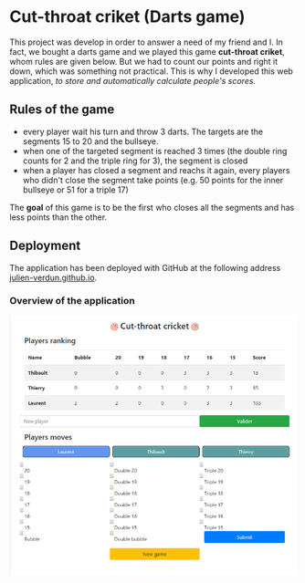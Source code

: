 # Cut-throat criket (Darts game)

This project was develop in order to answer a need of my friend and I.
In fact, we bought a darts game and we played this game **cut-throat criket**, whom rules are given below. But we had to count our points and right it down, which was something not practical. This is why I developed this web application, _*to store and automatically calculate people's scores.*_

## Rules of the game

- every player wait his turn and throw 3 darts. The targets are the segments 15 to 20 and the bullseye.
- when one of the targeted segment is reached 3 times (the double ring counts for 2 and the triple ring for 3), the segment is closed
- when a player has closed a segment and reachs it again, every players who didn't close the segment take points (e.g. 50 points for the inner bullseye or 51 for a triple 17)

The **goal** of this game is to be the first who closes all the segments and has less points than the other.

## Deployment

The application has been deployed with GitHub at the following address
[julien-verdun.github.io](https://julien-verdun.github.io/).

### Overview of the application

![Overview of the application](overview_darts.PNG)
